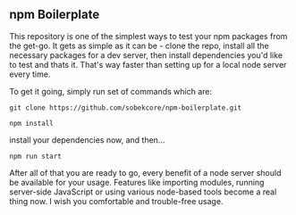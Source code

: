 ## npm Boilerplate
This repository is one of the simplest ways to test your npm packages from the get-go. It gets as simple as it can be - clone the repo, install all the necessary packages for a dev server, then install dependencies you'd like to test and thats it. That's way faster than setting up for a local node server every time.

To get it going, simply run set of commands which are:
```
git clone https://github.com/sobekcore/npm-boilerplate.git
```
```
npm install
```
install your dependencies now, and then...
```
npm run start
```

After all of that you are ready to go, every benefit of a node server should be available for your usage. Features like importing modules, running server-side JavaScript or using various node-based tools become a real thing now. I wish you comfortable and trouble-free usage.
